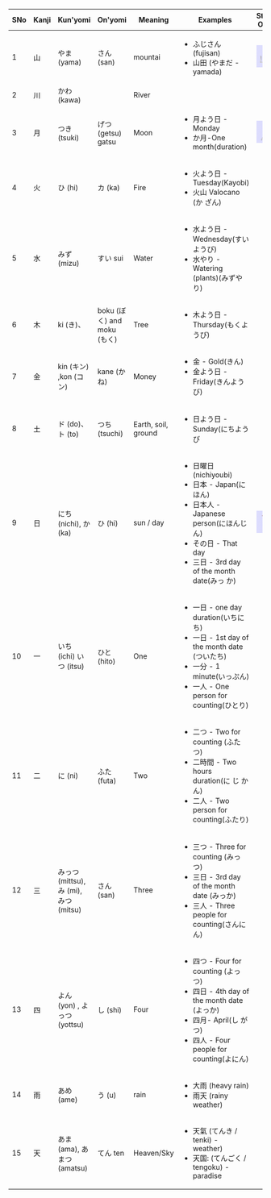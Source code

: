 | SNo | Kanji | Kun'yomi  | On'yomi |  Meaning      | Examples  | Stroke Order|
| --- | ----- | -------   | ------- |------------   | --------  | ------------|
| 1   | 山    | やま (yama) | さん (san)  | mountai     | <ul><li>ふじさん (fujisan)</li><li>山田 (やまだ - yamada)</li></ul>                               | ![山 stroke order](https://raw.githubusercontent.com/mistval/kanji_images/master/gifs/5c71.gif) |
| 2   | 川    | かわ (kawa)   |     | River   |  |   |
| 3   | 月    | つき (tsuki)  | げつ  (getsu) gatsu | Moon         | <ul><li>月よう日 - Monday</li><li>か月-One month(duration)</li></ul>| ![月 stroke order](https://raw.githubusercontent.com/mistval/kanji_images/master/gifs/6708.gif) |
| 4   | 火    | ひ (hi) | カ (ka) | Fire | <ul><li>火よう日 - Tuesday(Kayobi) </li><li>火山 Valocano (か ざん) </li></ul>| |
| 5   | 水    | みず (mizu) | すい sui   | Water | <ul><li>水よう日 - Wednesday(すいようび) </li><li>水やり - Watering (plants)(みずやり) </li></ul>| |
| 6   | 木    | ki (き)、  | boku (ぼく) and moku (もく)  | Tree | <ul><li>木よう日 - Thursday(もくようび) </li></ul>| |
| 7   | 金   |kin (キン) ,kon (コン)  |kane (かね)  | Money | <ul><li>金 - Gold(きん) </li><li>金よう日 - Friday(きんようび) </li></ul>| |
| 8   | 土  |ド (do)、ト (to)  |つち (tsuchi) | Earth, soil, ground | <ul><li>日よう日 -Sunday(にちようび </li></ul>| |
| 9   | 日    | にち (nichi), か (ka)   | ひ (hi)    | sun / day    | <ul><li>日曜日 (nichiyoubi)</li><li>日本 - Japan(にほん)</li><li>日本人 - Japanese person(にほんじん)</li><li> その日 - That day </li><li>三日 - 3rd day of the month date(みっ か)</li></ul> | ![日 stroke order](https://raw.githubusercontent.com/mistval/kanji_images/master/gifs/65e5.gif) |
| 10   | 一  |いち (ichi) いつ (itsu)  |ひと (hito)  | One | <ul><li>一日 - one day duration(いちにち)</li><li> 一日 - 1st day of the month date (ついたち)</li><li>一分 - 1 minute(いっぷん)</li><li>一人 - One person for counting(ひとり)</li></ul>| |
| 11   | 二  |に (ni)   |ふた (futa)   | Two | <ul><li>二つ - Two for counting (ふたつ)</li><li>二時間 - Two hours duration(に じ かん) </li><li>二人 - Two person for counting(ふたり)</li></ul>| |
| 12   | 三  | みっつ (mittsu), み (mi), みつ (mitsu)|さん (san)   | Three  | <ul><li>三つ - Three for counting (みっつ)</li><li> 三日 - 3rd day of the month date (みっか)</li><li>三人 - Three people for counting(さんにん)</li></ul>| |
| 13   | 四  | よん (yon) , よっつ (yottsu)| し (shi) | Four  | <ul><li>四つ - Four for counting (よっつ)</li><li> 四日 - 4th day of the month date (よっか)</li><li>四月- April(し がつ) </li><li>四人 - Four people for counting(よにん)</li></ul>| |
| 14   | 雨    |あめ (ame) | う (u)  | rain  | <ul><li>大雨 (heavy rain)</li><li> 雨天 (rainy weather)</li><ul> |    |
| 15   | 天    | あま (ama), あまつ (amatsu)    |    てん  ten | Heaven/Sky   | <ul><li>天氣 (てんき / tenki) - weather)</li><li> 天国: (てんごく / tengoku) - paradise</li></ul> |                                                                                                 |
